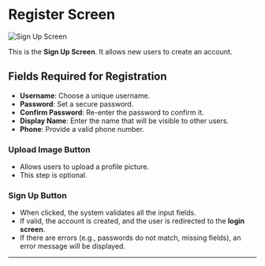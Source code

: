 # Register Screen

![Sign Up Screen](https://github.com/gilizad/EX4/blob/580eb325a44da9ef014dde359f46c0f6b526847c/images%20for%20wiki/Register%20%20andro.png)

This is the **Sign Up Screen**. It allows new users to create an account.

## Fields Required for Registration
- **Username**: Choose a unique username.
- **Password**: Set a secure password.
- **Confirm Password**: Re-enter the password to confirm it.
- **Display Name**: Enter the name that will be visible to other users.
- **Phone**: Provide a valid phone number.

### **Upload Image Button**
- Allows users to upload a profile picture.
- This step is optional.

### **Sign Up Button**
- When clicked, the system validates all the input fields.
- If valid, the account is created, and the user is redirected to the **login screen**.
- If there are errors (e.g., passwords do not match, missing fields), an error message will be displayed.

---

